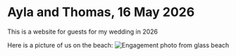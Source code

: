 # Ayla and Thomas, 16 May 2026
This is a website for guests for my wedding in 2026

Here is a picture of us on the beach:
![Engagement photo from glass beach](/docs/assets/Engagement1.heic)

